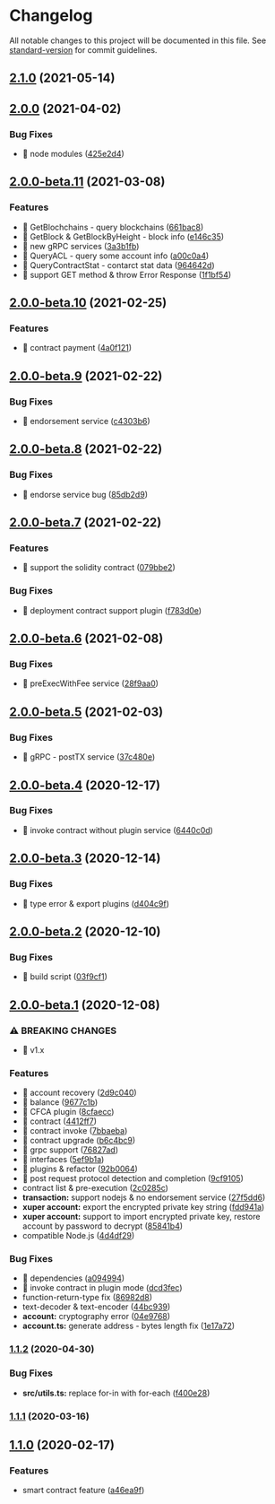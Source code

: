 # Changelog

All notable changes to this project will be documented in this file. See [standard-version](https://github.com/conventional-changelog/standard-version) for commit guidelines.

## [2.1.0](https://github.com/xuperchain/xuper-sdk-js/compare/v2.0.0...v2.1.0) (2021-05-14)

## [2.0.0](https://github.com/xuperchain/xuper-sdk-js/compare/v2.0.0-beta.11...v2.0.0) (2021-04-02)


### Bug Fixes

* 🐛 node modules ([425e2d4](https://github.com/xuperchain/xuper-sdk-js/commit/425e2d4b404cde1c28c3b84b16dff72da341f808))

## [2.0.0-beta.11](https://github.com/xuperchain/xuper-sdk-js/compare/v2.0.0-beta.10...v2.0.0-beta.11) (2021-03-08)


### Features

* 🎸 GetBlochchains - query blockchains ([661bac8](https://github.com/xuperchain/xuper-sdk-js/commit/661bac844189548feee1ba6f990bcf7ac0b8d437))
* 🎸 GetBlock & GetBlockByHeight - block info ([e146c35](https://github.com/xuperchain/xuper-sdk-js/commit/e146c3577bc943f3d5e89e74741f365de536f67f))
* 🎸 new gRPC services ([3a3b1fb](https://github.com/xuperchain/xuper-sdk-js/commit/3a3b1fb23d1afa592657ac81261f9e1be6295812))
* 🎸 QueryACL - query some account info ([a00c0a4](https://github.com/xuperchain/xuper-sdk-js/commit/a00c0a4637a477619afd13eb6074ac99b9b23447))
* 🎸 QueryContractStat - contarct stat data ([964642d](https://github.com/xuperchain/xuper-sdk-js/commit/964642d5c0b069a3a8871d01c581099ff209ebad))
* 🎸 support GET method & throw Error Response ([1f1bf54](https://github.com/xuperchain/xuper-sdk-js/commit/1f1bf5499b200a52b3705db27364f09232b3ce6a))

## [2.0.0-beta.10](https://github.com/xuperchain/xuper-sdk-js/compare/v2.0.0-beta.9...v2.0.0-beta.10) (2021-02-25)


### Features

* 🎸 contract payment ([4a0f121](https://github.com/xuperchain/xuper-sdk-js/commit/4a0f121450f8704ac9bea520d7ee4d20df76541e))

## [2.0.0-beta.9](https://github.com/xuperchain/xuper-sdk-js/compare/v2.0.0-beta.8...v2.0.0-beta.9) (2021-02-22)


### Bug Fixes

* 🐛 endorsement service ([c4303b6](https://github.com/xuperchain/xuper-sdk-js/commit/c4303b6e44ebc6e06311fc3181f77935c661f200))

## [2.0.0-beta.8](https://github.com/xuperchain/xuper-sdk-js/compare/v2.0.0-beta.7...v2.0.0-beta.8) (2021-02-22)


### Bug Fixes

* 🐛 endorse service bug ([85db2d9](https://github.com/xuperchain/xuper-sdk-js/commit/85db2d9408670fbe1ca50695e0500bae2b53a489))

## [2.0.0-beta.7](https://github.com/xuperchain/xuper-sdk-js/compare/v2.0.0-beta.6...v2.0.0-beta.7) (2021-02-22)


### Features

* 🎸 support the solidity contract ([079bbe2](https://github.com/xuperchain/xuper-sdk-js/commit/079bbe23e53a5b4e925dd6319128bdbc787d681d))


### Bug Fixes

* 🐛 deployment contract support plugin ([f783d0e](https://github.com/xuperchain/xuper-sdk-js/commit/f783d0e7c1ae2ee60b6d5588529cffc033170712))

## [2.0.0-beta.6](https://github.com/xuperchain/xuper-sdk-js/compare/v2.0.0-beta.5...v2.0.0-beta.6) (2021-02-08)


### Bug Fixes

* 🐛 preExecWithFee service ([28f9aa0](https://github.com/xuperchain/xuper-sdk-js/commit/28f9aa0eceb251fe68357650043610be6ef9077a))

## [2.0.0-beta.5](https://github.com/xuperchain/xuper-sdk-js/compare/v2.0.0-beta.4...v2.0.0-beta.5) (2021-02-03)


### Bug Fixes

* 🐛 gRPC - postTX service ([37c480e](https://github.com/xuperchain/xuper-sdk-js/commit/37c480e5a15139bd332d2949d5cbdbcd2be455c4))

## [2.0.0-beta.4](https://github.com/xuperchain/xuper-sdk-js/compare/v2.0.0-beta.3...v2.0.0-beta.4) (2020-12-17)


### Bug Fixes

* 🐛 invoke contract without plugin service ([6440c0d](https://github.com/xuperchain/xuper-sdk-js/commit/6440c0dde94d02f2999eb778a3355552b3697bf3))

## [2.0.0-beta.3](https://github.com/xuperchain/xuper-sdk-js/compare/v2.0.0-beta.2...v2.0.0-beta.3) (2020-12-14)


### Bug Fixes

* 🐛 type error & export plugins ([d404c9f](https://github.com/xuperchain/xuper-sdk-js/commit/d404c9fd87ad18d7b786e479146e1eb63efbe0a9))

## [2.0.0-beta.2](https://github.com/xuperchain/xuper-sdk-js/compare/v2.0.0-beta.1...v2.0.0-beta.2) (2020-12-10)


### Bug Fixes

* 🐛 build script ([03f9cf1](https://github.com/xuperchain/xuper-sdk-js/commit/03f9cf193c585ec6818942dac48835a8a86ff27c))

## [2.0.0-beta.1](https://github.com/xuperchain/xuper-sdk-js/compare/v1.1.2...v2.0.0-beta.1) (2020-12-08)


### ⚠ BREAKING CHANGES

* 🧨 v1.x

### Features

* 🎸 account recovery ([2d9c040](https://github.com/xuperchain/xuper-sdk-js/commit/2d9c0409bd3cf79df4e34acfb522220a792c5fb6))
* 🎸 balance ([9677c1b](https://github.com/xuperchain/xuper-sdk-js/commit/9677c1b78153842d7b9d63df9cd304875363d111))
* 🎸 CFCA plugin ([8cfaecc](https://github.com/xuperchain/xuper-sdk-js/commit/8cfaecc8e9f7b79d13d8a43d935425f1b9b665cb))
* 🎸 contract ([4412ff7](https://github.com/xuperchain/xuper-sdk-js/commit/4412ff72a6d191dafe89629654610cd7813fdeb0))
* 🎸 contract invoke ([7bbaeba](https://github.com/xuperchain/xuper-sdk-js/commit/7bbaebac350e538c98da009aa166d8e16a11ce5b))
* 🎸 contract upgrade ([b6c4bc9](https://github.com/xuperchain/xuper-sdk-js/commit/b6c4bc965474537670d78ff662872f39e7635ced))
* 🎸 grpc support ([76827ad](https://github.com/xuperchain/xuper-sdk-js/commit/76827ad1ccee24a199d6c8a118b904ffdd71312b))
* 🎸 interfaces ([5ef9b1a](https://github.com/xuperchain/xuper-sdk-js/commit/5ef9b1a1786e242dbcbdc10ab004af6c5457e41d))
* 🎸 plugins & refactor ([92b0064](https://github.com/xuperchain/xuper-sdk-js/commit/92b0064ddadff47b7d7f4999ce5a59c4ec1167d1))
* 🎸 post request protocol detection and completion ([9cf9105](https://github.com/xuperchain/xuper-sdk-js/commit/9cf9105d48d826a54ebc8a8a8aa95e1f87a5d71a))
* contract list & pre-execution ([2c0285c](https://github.com/xuperchain/xuper-sdk-js/commit/2c0285cf2f77c3e04e239c080063979c124571d9))
* **transaction:** support nodejs & no endorsement service ([27f5dd6](https://github.com/xuperchain/xuper-sdk-js/commit/27f5dd66d216365ea945b54f42518b7ab6387861))
* **xuper account:** export the encrypted private key string ([fdd941a](https://github.com/xuperchain/xuper-sdk-js/commit/fdd941a153f5ac2c8b4909c1e6d7df3f8dc25f90))
* **xuper account:** support to import encrypted private key, restore account by password to decrypt ([85841b4](https://github.com/xuperchain/xuper-sdk-js/commit/85841b4706d9d78c2534138053f1c62550cedb33))
* compatible Node.js ([4d4df29](https://github.com/xuperchain/xuper-sdk-js/commit/4d4df29e3db3f05681453cab4c8a413e21899fea))


### Bug Fixes

* 🐛 dependencies ([a094994](https://github.com/xuperchain/xuper-sdk-js/commit/a0949948ecee6979e63db77153ad90ddccc9b7a0))
* 🐛 invoke contract in plugin mode ([dcd3fec](https://github.com/xuperchain/xuper-sdk-js/commit/dcd3fec5a34976fca25dd69d7b7798d5d7c1392f))
* function-return-type fix ([86982d8](https://github.com/xuperchain/xuper-sdk-js/commit/86982d8345c5142b26a833e1a0ecd305a9893e0d))
* text-decoder & text-encoder ([44bc939](https://github.com/xuperchain/xuper-sdk-js/commit/44bc939da59af945ffb57a37f4b2a9f22fa07dd8))
* **account:** cryptography error ([04e9768](https://github.com/xuperchain/xuper-sdk-js/commit/04e9768ea367b123c1c2e8f4ac0c2aeb2c6eba1b))
* **account.ts:** generate address - bytes length fix ([1e17a72](https://github.com/xuperchain/xuper-sdk-js/commit/1e17a72d5dbfa0232235aba32f8b3757f4091a2c))

### [1.1.2](https://github.com/xuperchain/xuper-sdk-js/compare/v1.1.1...v1.1.2) (2020-04-30)


### Bug Fixes

* **src/utils.ts:** replace for-in with for-each ([f400e28](https://github.com/xuperchain/xuper-sdk-js/commit/f400e2817e834dee8d6f4f011278df7ce7a944fd))

### [1.1.1](https://github.com/xuperchain/xuper-sdk-js/compare/v1.1.0...v1.1.1) (2020-03-16)

## [1.1.0](https://github.com/xuperchain/xuper-sdk-js/compare/v1.0.3...v1.1.0) (2020-02-17)


### Features

* smart contract feature ([a46ea9f](https://github.com/xuperchain/xuper-sdk-js/commit/a46ea9f72d71a316dfac53f31861c33c5e5aa43b))

